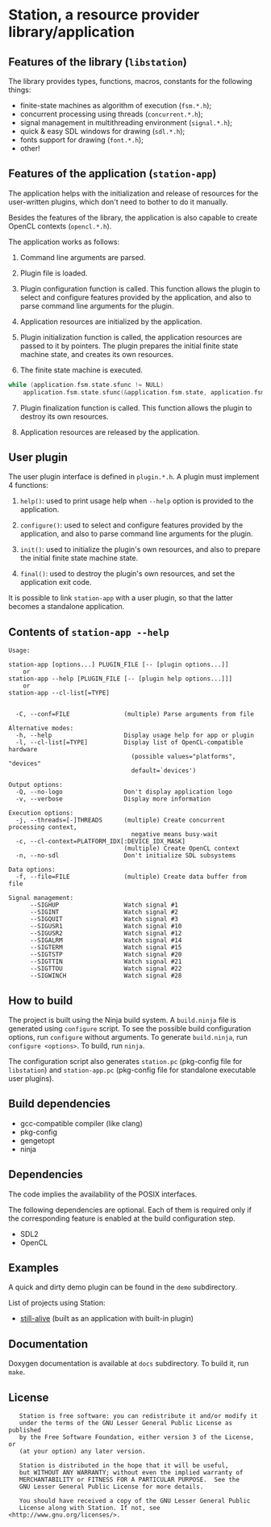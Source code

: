 # Station, a resource provider library/application

## Features of the library (`libstation`)

The library provides types, functions, macros, constants for the following things:

* finite-state machines as algorithm of execution (`fsm.*.h`);
* concurrent processing using threads (`concurrent.*.h`);
* signal management in multithreading environment (`signal.*.h`);
* quick & easy SDL windows for drawing (`sdl.*.h`);
* fonts support for drawing (`font.*.h`);
* other!

## Features of the application (`station-app`)

The application helps with the initialization and release of resources
for the user-written plugins, which don't need to bother to do it manually.

Besides the features of the library, the application is also capable
to create OpenCL contexts (`opencl.*.h`).

The application works as follows:

1. Command line arguments are parsed.

2. Plugin file is loaded.

3. Plugin configuration function is called.
This function allows the plugin to select and configure features provided by
the application, and also to parse command line arguments for the plugin.

4. Application resources are initialized by the application.

5. Plugin initialization function is called,
the application resources are passed to it by pointers.
The plugin prepares the initial finite state machine state, and creates its own resources.

6. The finite state machine is executed.

```c
while (application.fsm.state.sfunc != NULL)
    application.fsm.state.sfunc(&application.fsm.state, application.fsm.data);
```

7. Plugin finalization function is called.
This function allows the plugin to destroy its own resources.

8. Application resources are released by the application.

## User plugin

The user plugin interface is defined in `plugin.*.h`.
A plugin must implement 4 functions:

1. `help()`: used to print usage help when `--help` option is provided to the application.

2. `configure()`: used to select and configure features provided by the application,
and also to parse command line arguments for the plugin.

3. `init()`: used to initialize the plugin's own resources, and also to prepare
the initial finite state machine state.

4. `final()`: used to destroy the plugin's own resources, and set the application exit code.

It is possible to link `station-app` with a user plugin,
so that the latter becomes a standalone application.

## Contents of `station-app --help`

```
Usage:

station-app [options...] PLUGIN_FILE [-- [plugin options...]]
    or
station-app --help [PLUGIN_FILE [-- [plugin help options...]]]
    or
station-app --cl-list[=TYPE]


  -C, --conf=FILE               (multiple) Parse arguments from file

Alternative modes:
  -h, --help                    Display usage help for app or plugin
  -l, --cl-list[=TYPE]          Display list of OpenCL-compatible hardware
                                  (possible values="platforms", "devices"
                                  default=`devices')

Output options:
  -Q, --no-logo                 Don't display application logo
  -v, --verbose                 Display more information

Execution options:
  -j, --threads=[-]THREADS      (multiple) Create concurrent processing context,
                                  negative means busy-wait
  -c, --cl-context=PLATFORM_IDX[:DEVICE_IDX_MASK]
                                (multiple) Create OpenCL context
  -n, --no-sdl                  Don't initialize SDL subsystems

Data options:
  -f, --file=FILE               (multiple) Create data buffer from file

Signal management:
      --SIGHUP                  Watch signal #1
      --SIGINT                  Watch signal #2
      --SIGQUIT                 Watch signal #3
      --SIGUSR1                 Watch signal #10
      --SIGUSR2                 Watch signal #12
      --SIGALRM                 Watch signal #14
      --SIGTERM                 Watch signal #15
      --SIGTSTP                 Watch signal #20
      --SIGTTIN                 Watch signal #21
      --SIGTTOU                 Watch signal #22
      --SIGWINCH                Watch signal #28

```

## How to build

The project is built using the Ninja build system.
A `build.ninja` file is generated using `configure` script.
To see the possible build configuration options, run `configure` without arguments.
To generate `build.ninja`, run `configure <options>`.
To build, run `ninja`.

The configuration script also generates `station.pc` (pkg-config file for `libstation`)
and `station-app.pc` (pkg-config file for standalone executable user plugins).

## Build dependencies

* gcc-compatible compiler (like clang)
* pkg-config
* gengetopt
* ninja

## Dependencies

The code implies the availability of the POSIX interfaces.

The following dependencies are optional.
Each of them is required only if the corresponding feature
is enabled at the build configuration step.

* SDL2
* OpenCL

## Examples

A quick and dirty demo plugin can be found in the `demo` subdirectory.

List of projects using Station:

* [still-alive](https://github.com/ivanp7/still-alive) (built as an application with built-in plugin)

## Documentation

Doxygen documentation is available at `docs` subdirectory. To build it, run `make`.

## License

```
   Station is free software: you can redistribute it and/or modify it
   under the terms of the GNU Lesser General Public License as published
   by the Free Software Foundation, either version 3 of the License, or
   (at your option) any later version.

   Station is distributed in the hope that it will be useful,
   but WITHOUT ANY WARRANTY; without even the implied warranty of
   MERCHANTABILITY or FITNESS FOR A PARTICULAR PURPOSE.  See the
   GNU Lesser General Public License for more details.

   You should have received a copy of the GNU Lesser General Public
   License along with Station. If not, see <http://www.gnu.org/licenses/>.
```

